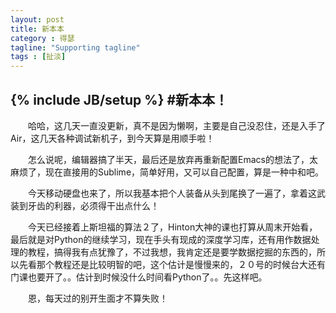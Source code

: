 ```yaml
---
layout: post
title: 新本本
category : 得瑟
tagline: "Supporting tagline"
tags : [扯淡]
---
```

{% include JB/setup %}
#新本本！
---
　　哈哈，这几天一直没更新，真不是因为懒啊，主要是自己没忍住，还是入手了Air，这几天各种调试新机子，到今天算是用顺手啦！

　　怎么说呢，编辑器搞了半天，最后还是放弃再重新配置Emacs的想法了，太麻烦了，现在直接用的Sublime，简单好用，又可以自己配置，算是一种中和吧。

<!--break-->
　　今天移动硬盘也来了，所以我基本把个人装备从头到尾换了一遍了，拿着这武装到牙齿的利器，必须得干出点什么！

　　今天已经接着上斯坦福的算法２了，Hinton大神的课也打算从周末开始看，最后就是对Python的继续学习，现在手头有现成的深度学习库，还有用作数据处理的教程，搞得我有点犹豫了，不过我想，我肯定还是要学数据挖掘的东西的，所以先看那个教程还是比较明智的吧，这个估计是慢慢来的，２０号的时候台大还有门课也要开了。。估计到时候没什么时间看Python了。。先这样吧。

　　恩，每天过的别开生面才不算失败！
